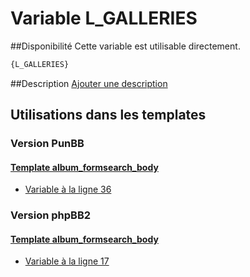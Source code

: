 # Variable L_GALLERIES

##Disponibilité
Cette variable est utilisable directement.

```html
{L_GALLERIES}
```

##Description
[Ajouter une description](https://fa-tvars.appspot.com/var/L_GALLERIES)

## Utilisations dans les templates

### Version PunBB

#### [Template album_formsearch_body](punbb/album_formsearch_body.md#readme)
* [Variable &agrave; la ligne 36](../punbb/album_formsearch_body.tpl#L36)

### Version phpBB2

#### [Template album_formsearch_body](subsilver/album_formsearch_body.md#readme)
* [Variable &agrave; la ligne 17](../subsilver/album_formsearch_body.tpl#L17)